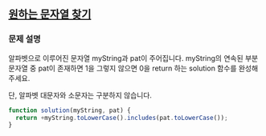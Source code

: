 ## <a href='https://school.programmers.co.kr/learn/courses/30/lessons/181878'>원하는 문자열 찾기

</a>

### 문제 설명

알파벳으로 이루어진 문자열 myString과 pat이 주어집니다. myString의 연속된 부분 문자열 중 pat이 존재하면 1을 그렇지 않으면 0을 return 하는 solution 함수를 완성해 주세요.

단, 알파벳 대문자와 소문자는 구분하지 않습니다.

```javascript
function solution(myString, pat) {
  return +myString.toLowerCase().includes(pat.toLowerCase());
}
```
